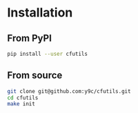 # Installation

## From PyPI

```bash
pip install --user cfutils
```

## From source

```bash
git clone git@github.com:y9c/cfutils.git
cd cfutils
make init
```

